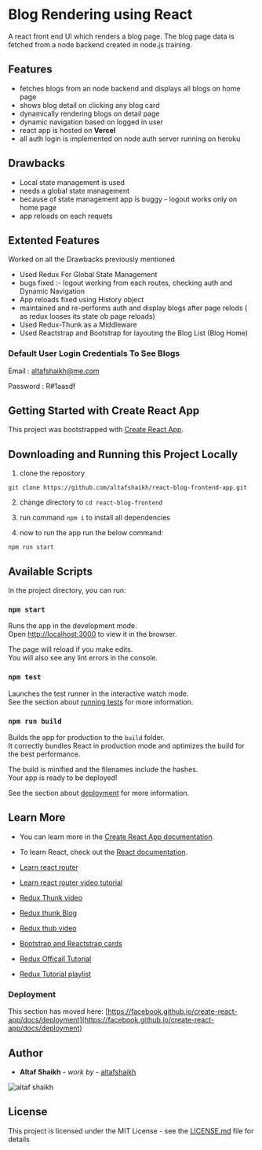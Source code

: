 # Blog Rendering using React
 A react front end UI which renders a blog page. The blog page data is fetched from a node backend created in node.js training. 
 
## Features

- fetches blogs from an node backend and displays all blogs on home page
- shows blog detail on clicking any blog card
- dynamically rendering blogs on detail page
- dynamic navigation based on logged in user
- react app is hosted on **Vercel**
- all auth login is implemented on node auth server running on heroku

## Drawbacks

- Local state management is used
- needs a global state management
- because of state management app is buggy - logout works only on home page
- app reloads on each requets

## Extented Features

Worked on all the Drawbacks previously mentioned

- Used Redux For Global State Management
- bugs fixed :- logout working from each routes, checking auth and Dynamic Navigation
- App reloads fixed using History object
- maintained and re-performs auth and display blogs after page relods ( as redux looses its state ob page reloads)
- Used Redux-Thunk as a Middleware
- Used Reactstrap and Bootstrap for layouting the Blog List (Blog Home)

### Default User Login Credentials To See Blogs

Email : altafshaikh@me.com

Password : R#1aasdf


## Getting Started with Create React App

This project was bootstrapped with [Create React App](https://github.com/facebook/create-react-app).

## Downloading and Running this Project Locally

1. clone the repository
```
git clone https://github.com/altafshaikh/react-blog-frontend-app.git
```

2. change directory to `cd react-blog-frontend`

3. run command `npm i` to install all dependencies

4. now to run the app run the below command:

  ```
  npm run start
  ```

## Available Scripts

In the project directory, you can run:

### `npm start`

Runs the app in the development mode.\
Open [http://localhost:3000](http://localhost:3000) to view it in the browser.

The page will reload if you make edits.\
You will also see any lint errors in the console.

### `npm test`

Launches the test runner in the interactive watch mode.\
See the section about [running tests](https://facebook.github.io/create-react-app/docs/running-tests) for more information.

### `npm run build`

Builds the app for production to the `build` folder.\
It correctly bundles React in production mode and optimizes the build for the best performance.

The build is minified and the filenames include the hashes.\
Your app is ready to be deployed!

See the section about [deployment](https://facebook.github.io/create-react-app/docs/deployment) for more information.

## Learn More

- You can learn more in the [Create React App documentation](https://facebook.github.io/create-react-app/docs/getting-started).

- To learn React, check out the [React documentation](https://reactjs.org/).

- [Learn react router](https://reactrouter.com/web/guides/quick-start)

- [Learn react router video tutorial](https://www.youtube.com/watch?v=Law7wfdg_ls)

- [Redux Thunk video](https://www.youtube.com/watch?v=z2XCUu2wIl0)

- [Redux thunk Blog](https://medium.com/fullstack-academy/thunks-in-redux-the-basics-85e538a3fe60)

- [Redux thub video](https://www.youtube.com/watch?v=Sqkm39rqmEg)

- [Bootstrap and Reactstrap cards](https://reactstrap.github.io/components/card/)

- [Redux Officail Tutorial](https://redux.js.org/tutorials/essentials/part-1-overview-concepts)

- [Redux Tutorial playlist](https://www.youtube.com/watch?v=9boMnm5X9ak&list=PLC3y8-rFHvwheJHvseC3I0HuYI2f46oAK)

### Deployment

This section has moved here: [https://facebook.github.io/create-react-app/docs/deployment](https://facebook.github.io/create-react-app/docs/deployment)


## Author

* **Altaf Shaikh** - *work by* - [altafshaikh](https://github.com/altafshaikh)

![altaf shaikh](https://raw.githubusercontent.com/ialtafshaikh/static-files/master/coollogo_com-327551664.png)


## License

This project is licensed under the MIT License - see the [LICENSE.md](LICENSE.md) file for details

